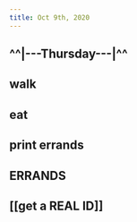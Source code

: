 ```yaml
---
title: Oct 9th, 2020
---
```


## ^^|---Thursday---|^^
## walk
## eat
## print errands
## ERRANDS
##
##
## [[get a REAL ID]]
##
##
